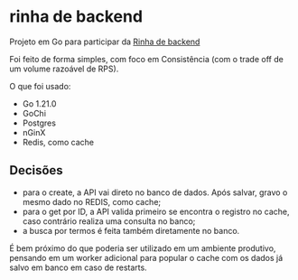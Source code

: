 # rinha de backend

Projeto em Go para participar da [Rinha de backend](https://github.com/zanfranceschi/rinha-de-backend-2023-q3/) 

Foi feito de forma simples, com foco em Consistência (com o trade off de um volume razoável de RPS).

O que foi usado:
 - Go 1.21.0
 - GoChi
 - Postgres
 - nGinX
 - Redis, como cache

 ## Decisões
  - para o create, a API vai direto no banco de dados. Após salvar, gravo o mesmo dado no REDIS, como cache;
  - para o get por ID, a API valida primeiro se encontra o registro no cache, caso contrário realiza uma consulta no banco;
  - a busca por termos é feita também diretamente no banco.

 É bem próximo do que poderia ser utilizado em um ambiente produtivo, pensando em um worker adicional para popular o cache com os dados já salvo em banco em caso de restarts. 

 